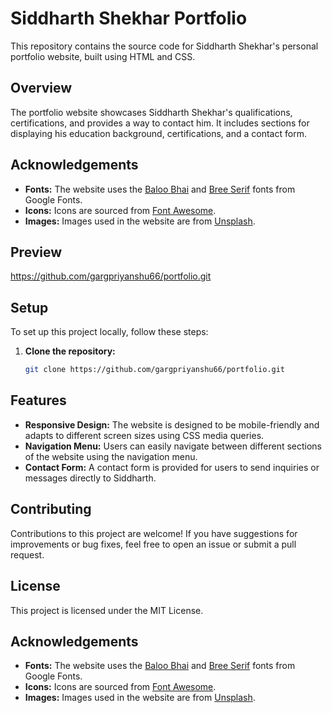 # Siddharth Shekhar Portfolio

This repository contains the source code for Siddharth Shekhar's personal portfolio website, built using HTML and CSS.

## Overview

The portfolio website showcases Siddharth Shekhar's qualifications, certifications, and provides a way to contact him. It includes sections for displaying his education background, certifications, and a contact form.

## Acknowledgements

- **Fonts:** The website uses the [Baloo Bhai](https://fonts.google.com/specimen/Baloo+Bhai) and [Bree Serif](https://fonts.google.com/specimen/Bree+Serif) fonts from Google Fonts.
- **Icons:** Icons are sourced from [Font Awesome](https://fontawesome.com/).
- **Images:** Images used in the website are from [Unsplash](https://unsplash.com/).

## Preview
https://github.com/gargpriyanshu66/portfolio.git


## Setup

To set up this project locally, follow these steps:

1. **Clone the repository:**
   ```bash
   git clone https://github.com/gargpriyanshu66/portfolio.git

## Features

- **Responsive Design:** The website is designed to be mobile-friendly and adapts to different screen sizes using CSS media queries.
- **Navigation Menu:** Users can easily navigate between different sections of the website using the navigation menu.
- **Contact Form:** A contact form is provided for users to send inquiries or messages directly to Siddharth.

## Contributing

Contributions to this project are welcome! If you have suggestions for improvements or bug fixes, feel free to open an issue or submit a pull request.

## License

This project is licensed under the MIT License.

## Acknowledgements

- **Fonts:** The website uses the [Baloo Bhai](https://fonts.google.com/specimen/Baloo+Bhai) and [Bree Serif](https://fonts.google.com/specimen/Bree+Serif) fonts from Google Fonts.
- **Icons:** Icons are sourced from [Font Awesome](https://fontawesome.com/).
- **Images:** Images used in the website are from [Unsplash](https://unsplash.com/).

